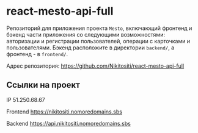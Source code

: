 # react-mesto-api-full
Репозиторий для приложения проекта `Mesto`, включающий фронтенд и бэкенд части приложения со следующими возможностями: авторизации и регистрации пользователей, операции с карточками и пользователями. Бэкенд расположите в директории `backend/`, а фронтенд - в `frontend/`. 

Адрес репозитория: https://github.com/Nikitositi/react-mesto-api-full

## Ссылки на проект

IP 51.250.68.67

Frontend https://nikitositi.nomoredomains.sbs

Backend https://api.nikitositi.nomoredomains.sbs